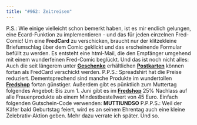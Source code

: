 ```yaml
---
title: "#962: Zeitreisen"
---
```


P.S.: 
Wie einige vielleicht schon bemerkt haben, ist es mir endlich gelungen, eine Ecard-Funktion zu implementieren - und das für jeden einzelnen Fred-Comic!
Um eine <strong>FredCard</strong> zu verschicken, braucht nur der klitzekleine Briefumschlag über dem Comic geklickt und das erscheinende Formular befüllt zu werden. 
Es entsteht eine html-Mail, die den Empfänger umgehend mit einem wunderfeinen Fred-Comic beglückt.
Und das ist noch nicht alles: Auch die seit längerem unter <a href="http://www.fonflatter.de/geschenke"><strong>Geschenke</strong></a> erhältlichen <a href="http://www.fonflatter.de/karten"><strong>Postkarten</strong></a> können fortan als FredCard verschickt werden.
P.P.S.: 
Spreadshirt hat die Preise reduziert. Dementsprechend sind manche Produkte im wundertollen <a href="http://fredshop.spreadshirt.net/"><strong>Fredshop</strong></a> fortan günstiger.
Außerdem gibt es pünktlich zum Muttertag folgendes Angebot:
Bis zum 1. Juni gibt es im <a href="http://fredshop.spreadshirt.net/"><strong>Fredshop</strong></a> 25% Nachlass auf alle Frauenprodukte ab einem Mindestbestellwert von 45 Euro. 
Einfach folgenden Gutschein-Code verwenden: <strong>MUTTIUNDSO</strong>
P.P.P.S.: 
Weil der Käfer bald Geburtstag feiert, wird es an seinem Ehrentag auch eine kleine Zelebrativ-Aktion geben. Mehr dazu verrate ich später.
Und so.

